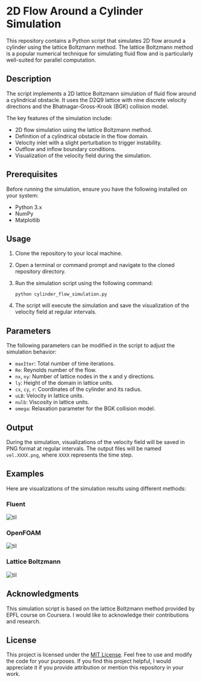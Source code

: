 # 2D Flow Around a Cylinder Simulation

This repository contains a Python script that simulates 2D flow around a cylinder using the lattice Boltzmann method. The lattice Boltzmann method is a popular numerical technique for simulating fluid flow and is particularly well-suited for parallel computation.

## Description

The script implements a 2D lattice Boltzmann simulation of fluid flow around a cylindrical obstacle. It uses the D2Q9 lattice with nine discrete velocity directions and the Bhatnagar-Gross-Krook (BGK) collision model.

The key features of the simulation include:
- 2D flow simulation using the lattice Boltzmann method.
- Definition of a cylindrical obstacle in the flow domain.
- Velocity inlet with a slight perturbation to trigger instability.
- Outflow and inflow boundary conditions.
- Visualization of the velocity field during the simulation.

## Prerequisites

Before running the simulation, ensure you have the following installed on your system:
- Python 3.x
- NumPy
- Matplotlib

## Usage

1. Clone the repository to your local machine.

2. Open a terminal or command prompt and navigate to the cloned repository directory.

3. Run the simulation script using the following command:

   ```
   python cylinder_flow_simulation.py
   ```

4. The script will execute the simulation and save the visualization of the velocity field at regular intervals.

## Parameters

The following parameters can be modified in the script to adjust the simulation behavior:

- `maxIter`: Total number of time iterations.
- `Re`: Reynolds number of the flow.
- `nx`, `ny`: Number of lattice nodes in the x and y directions.
- `ly`: Height of the domain in lattice units.
- `cx`, `cy`, `r`: Coordinates of the cylinder and its radius.
- `uLB`: Velocity in lattice units.
- `nulb`: Viscosity in lattice units.
- `omega`: Relaxation parameter for the BGK collision model.

## Output

During the simulation, visualizations of the velocity field will be saved in PNG format at regular intervals. The output files will be named `vel.XXXX.png`, where `XXXX` represents the time step.


## Examples

Here are visualizations of the simulation results using different methods:

### Fluent

![til](./figs/fluent.gif)

### OpenFOAM

![til](./figs/of.gif)

### Lattice Boltzmann

![til](./figs/lbm.gif)


## Acknowledgments

This simulation script is based on the lattice Boltzmann method provided by EPFL course on Coursera. I would like to acknowledge their contributions and research.

## License

This project is licensed under the [MIT License](LICENSE). Feel free to use and modify the code for your purposes. If you find this project helpful, I would appreciate it if you provide attribution or mention this repository in your work.

